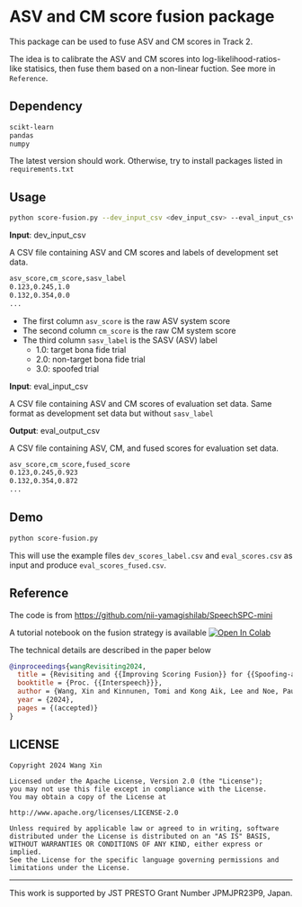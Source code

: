 # ASV and CM score fusion package

This package can be used to fuse ASV and CM scores in Track 2.

The idea is to calibrate the ASV and CM scores into log-likelihood-ratios-like statisics, then fuse them based on a non-linear fuction. See more in `Reference`.

## Dependency

```bash
scikt-learn
pandas
numpy
```

The latest version should work.  Otherwise, try to install packages listed in `requirements.txt`

## Usage


```bash
python score-fusion.py --dev_input_csv <dev_input_csv> --eval_input_csv <eval_input_csv> --eval_output_csv <eval_output_csv>
```


**Input**: dev_input_csv

A CSV file containing ASV and CM scores and labels of development set data.

```bash
asv_score,cm_score,sasv_label
0.123,0.245,1.0
0.132,0.354,0.0
...
```

* The first column `asv_score` is the raw ASV system score
* The second column `cm_score` is the raw CM system score
* The third column `sasv_label` is the SASV (ASV) label
    * 1.0: target bona fide trial
    * 2.0: non-target bona fide trial
    * 3.0: spoofed trial

**Input**: eval_input_csv

A CSV file containing ASV and CM scores of evaluation set data. Same format as development set data but without `sasv_label`

**Output**: eval_output_csv

A CSV file containing ASV, CM, and fused scores for evaluation set data.
```bash
asv_score,cm_score,fused_score
0.123,0.245,0.923
0.132,0.354,0.872
...
```

## Demo

```bash
python score-fusion.py 
```

This will use the example files `dev_scores_label.csv` and `eval_scores.csv` as input and produce `eval_scores_fused.csv`.

## Reference

The code is from https://github.com/nii-yamagishilab/SpeechSPC-mini

A tutorial notebook on the fusion strategy is available [![Open In Colab](https://colab.research.google.com/assets/colab-badge.svg)](https://colab.research.google.com/drive/1D9YZLkSTwXkZGnZAtLpl-1w9ZG2hUxOY?usp=sharing)

The technical details are described in the paper below

```bibtex
@inproceedings{wangRevisiting2024,
  title = {Revisiting and {{Improving Scoring Fusion}} for {{Spoofing-aware Speaker Verification Using Compositional Data Analysis}}},
  booktitle = {Proc. {{Interspeech}}},
  author = {Wang, Xin and Kinnunen, Tomi and Kong Aik, Lee and Noe, Paul-Gauthier and Yamagishi, Junichi},
  year = {2024},
  pages = {(accepted)}
}
```

## LICENSE

```
Copyright 2024 Wang Xin

Licensed under the Apache License, Version 2.0 (the "License");
you may not use this file except in compliance with the License.
You may obtain a copy of the License at

http://www.apache.org/licenses/LICENSE-2.0

Unless required by applicable law or agreed to in writing, software
distributed under the License is distributed on an "AS IS" BASIS,
WITHOUT WARRANTIES OR CONDITIONS OF ANY KIND, either express or implied.
See the License for the specific language governing permissions and
limitations under the License.
```

---
This work is supported by JST PRESTO Grant Number JPMJPR23P9, Japan.
